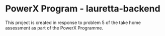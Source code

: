 # PowerX Program - lauretta-backend

This project is created in response to problem 5 of the take home assessment as part of the PowerX Programme.
